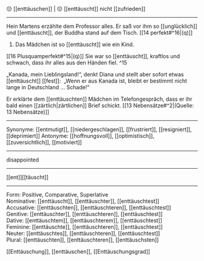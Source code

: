 😔 [[enttäuschen]] | 😔 [[enttäuscht]]
nicht [[zufrieden]]

---
Hein Martens erzählte dem Professor alles. Er saß vor ihm so [[unglücklich]] und [[enttäuscht]], der Buddha stand auf dem Tisch. [[14 perfekt#^16|(q)]]

1. Das Mädchen ist so [[enttäuscht]] wie ein Kind.

[[16 Plusquamperfekt#^15|(q)]] Sie war so [[enttäuscht]], kraftlos und schwach, dass ihr alles aus den Händen fiel. ^15

„Kanada, mein Lieblingsland!“, denkt Diana und stellt aber sofort etwas [[enttäuscht]] [[fest]]:  „Wenn er aus Kanada ist, bleibt er bestimmt nicht lange in Deutschland … Schade!“ 

Er erklärte dem [[enttäuschten]] Mädchen im Telefongespräch, dass er ihr bald einen [[zärtlich|zärtlichen]] Brief schickt. [[13 Nebensätze#^2|(Quelle: 13 Nebensätze)]] 


---
Synonyme: [[entmutigt]], [[niedergeschlagen]], [[frustriert]], [[resigniert]], [[deprimiert]]
Antonyme: [[hoffnungsvoll]], [[optimistisch]], [[zuversichtlich]], [[motiviert]]

---
disappointed

---
[[ent]][[täuscht]]

---

Form: Positive, Comparative, Superlative  
Nominative: [[enttäuscht]], [[enttäuschter]], [[enttäuschtest]]  
Accusative: [[enttäuschten]], [[enttäuschteren]], [[enttäuschtest]]  
Genitive: [[enttäuschter]], [[enttäuschteren]], [[enttäuschtest]]  
Dative: [[enttäuschtem]], [[enttäuschterem]], [[enttäuschtest]]  
Feminine: [[enttäuschte]], [[enttäuschteren]], [[enttäuschtest]]  
Neuter: [[enttäuschtes]], [[enttäuschteren]], [[enttäuschtest]]  
Plural: [[enttäuschten]], [[enttäuschteren]], [[enttäuschsten]]  

[[Enttäuschung]], [[enttäuschen]], [[Enttäuschungsgrad]]